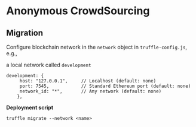 # Anonymous CrowdSourcing

## Migration
Configure blockchain network in the `network` object in `truffle-config.js`, e.g., 

a local network called `development`
```
development: {
     host: "127.0.0.1",     // Localhost (default: none)
     port: 7545,            // Standard Ethereum port (default: none)
     network_id: "*",       // Any network (default: none)
    },
```

**Deployment script**
```
truffle migrate --network <name>
```